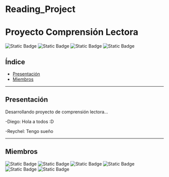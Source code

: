 # Reading_Project
# Proyecto Comprensión Lectora
![Static Badge](https://img.shields.io/badge/licence-BUAP-blue?style=for-the-badge&link=https://buap.mx/)
![Static Badge](https://img.shields.io/badge/release%20date-Enero%202025-blue?style=for-the-badge)
![Static Badge](https://img.shields.io/badge/status-en%20desarrollo-green?style=for-the-badge)
![Static Badge](https://img.shields.io/badge/stable%20version-%20-green?style=for-the-badge)

## Índice

- [Presentación](#Presentación)
- [Miembros](#Miembros)  

- - -

## Presentación
Desarrollando proyecto de comprensión lectora...  

-Diego: Hola a todos :D

-Reychel: Tengo sueño

- - -

## Miembros
![Static Badge](https://img.shields.io/badge/Prior%20Hernandez%20Reychel--blue?style=for-the-badge&link=https://github.com/reychel) 
![Static Badge](https://img.shields.io/badge/Rojas%20Flores%20Jose%20D.--blue?style=for-the-badge&link=https://github.com/rojas)
![Static Badge](https://img.shields.io/badge/Rodriguez%20Maldonado%20Jose%20Antonio--blue?style=for-the-badge&link=https://github.com/rodriguezmldo)
![Static Badge](https://img.shields.io/badge/Santiago%20Ibanez%20Jose%20Luis--blue?style=for-the-badge&link=https://github.com/Jolu-Santii) 
![Static Badge](https://img.shields.io/badge/Salinas%20Gil%20Diego--blue?style=for-the-badge&link=https://github.com/rojas)
![Static Badge](https://img.shields.io/badge/Lara%20Paez%20Cristobal%20R.--blue?style=for-the-badge&link=https://github.com/CRIZZxR-110100)
